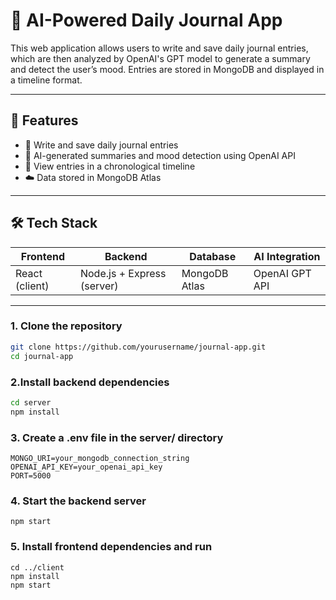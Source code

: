 # 🧠 AI-Powered Daily Journal App

This web application allows users to write and save daily journal entries, which are then analyzed by OpenAI's GPT model to generate a summary and detect the user’s mood. Entries are stored in MongoDB and displayed in a timeline format.

---

## 🚀 Features

- 📝 Write and save daily journal entries
- 🤖 AI-generated summaries and mood detection using OpenAI API
- 📅 View entries in a chronological timeline
- ☁️ Data stored in MongoDB Atlas

---

## 🛠️ Tech Stack

| Frontend     | Backend      | Database | AI Integration |
|--------------|--------------|----------|----------------|
| React (client) | Node.js + Express (server) | MongoDB Atlas | OpenAI GPT API |

---

### 1. Clone the repository

```bash
git clone https://github.com/yourusername/journal-app.git
cd journal-app
```
### 2.Install backend dependencies
```bash
cd server
npm install
```
### 3. Create a .env file in the server/ directory
```
MONGO_URI=your_mongodb_connection_string
OPENAI_API_KEY=your_openai_api_key
PORT=5000
```
### 4. Start the backend server
```
npm start
```
### 5. Install frontend dependencies and run
```
cd ../client
npm install
npm start
```
